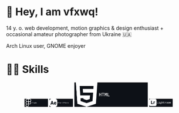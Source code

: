 # 👋 Hey, I am vfxwq!
14 y. o. web development, motion graphics & design enthusiast + occasional amateur photographer from Ukraine 🇺🇦

Arch Linux user, GNOME enjoyer
# 👨‍💻 Skills

<div style="text-align: center;">
  <img src="https://github.com/vfXwq/images-for-readme/blob/main/Frame%201.png" style="width: 64px; display: inline-block;">
  <img src="https://github.com/vfXwq/images-for-readme/blob/main/Frame%202.png" style="width: 64px; display: inline-block;">
  <img src="https://github.com/vfXwq/images-for-readme/blob/main/Frame%203.png" style="width: 200px; display: inline-block;">
  <img src="https://github.com/vfXwq/images-for-readme/blob/main/Frame%204.png" style="width: 64px; display: inline-block;">
</div>
